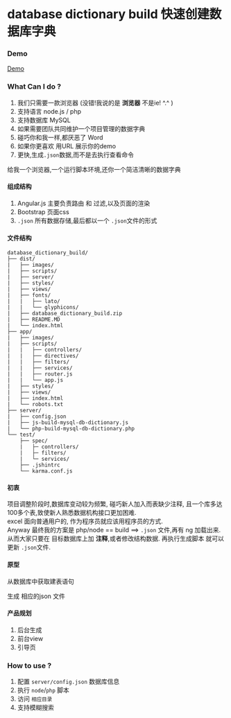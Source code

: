 # database dictionary build 快速创建数据库字典

### Demo

[Demo](http://db.theone.io)


### What Can I do ?

1. 我们只需要一款浏览器 (没错!我说的是 __浏览器__ 不是ie! ^.^ )
2. 支持语言 node.js / php
3. 支持数据库 MySQL
4. 如果需要团队共同维护一个项目管理的数据字典
5. 碰巧你和我一样,都厌恶了 Word
6. 如果你更喜欢 用URL 展示你的demo
7. 更快,生成`.json`数据,而不是去执行查看命令

给我一个浏览器,一个运行脚本环境,还你一个简洁清晰的数据字典

#### 组成结构

1. Angular.js 主要负责路由 和 过滤,以及页面的渲染
2. Bootstrap 页面css
3. `.json` 所有数据存储,最后都以一个 `.json`文件的形式

#### 文件结构

```
database_dictionary_build/
├── dist/
|   ├── images/
|   ├── scripts/
|   ├── server/
|   ├── styles/
|   ├── views/
|   ├── fonts/
|   |   ├── lato/
|   |   └── glyphicons/
|   ├── database_dictionary_build.zip
|   ├── README.MD
|   └── index.html
├── app/
|   ├── images/
|   ├── scripts/
|   |   ├── controllers/
|   |   ├── directives/
|   |   ├── filters/
|   |   ├── services/
|   |   ├── router.js
|   |   └── app.js
|   ├── styles/
|   ├── views/
|   ├── index.html
|   └── robots.txt
├── server/
|   ├── config.json
|   ├── js-build-mysql-db-dictionary.js
|   └── php-build-mysql-db-dictionary.php
└── test/
    ├── spec/
    |   ├─ controllers/
    |   ├─ filters/
    |   └─ services/
    ├── .jshintrc
    └── karma.conf.js
```

#### 初衷

项目调整阶段时,数据库变动较为频繁, 碰巧新人加入而表缺少注释, 且一个库多达 100多个表,致使新人熟悉数据机构接口更加困难.  
excel 面向普通用户的, 作为程序员就应该用程序员的方式.  
Anyway 最终我的方案是 php/node == build ==> `.json` 文件,再有 ng 加载出来.  
从而大家只要在 目标数据库上加 __注释__,或者修改结构数据. 再执行生成脚本 就可以更新 `.json`文件.  


#### 原型

从数据库中获取建表语句  

生成 相应的json 文件  



#### 产品规划

1. 后台生成
2. 前台view
3. 引导页



### How to use ?

1. 配置 `server/config.json` 数据库信息
2. 执行 `node`/`php` 脚本  
3. 访问 `相应目录`
4. 支持模糊搜索
